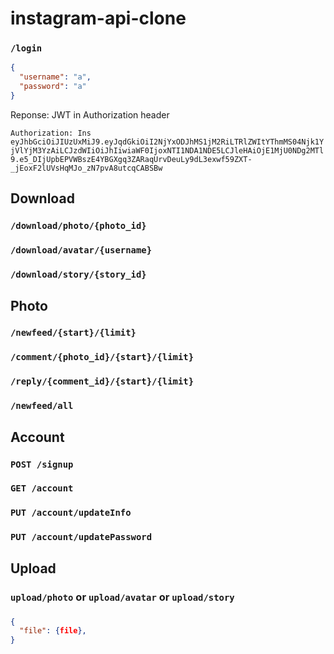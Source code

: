 # instagram-api-clone  


### `/login`
```json
{
  "username": "a",
  "password": "a"
}
```
Reponse: JWT in Authorization header

`Authorization: Ins eyJhbGciOiJIUzUxMiJ9.eyJqdGkiOiI2NjYxODJhMS1jM2RiLTRlZWItYThmMS04Njk1YjVlYjM3YzAiLCJzdWIiOiJhIiwiaWF0IjoxNTI1NDA1NDE5LCJleHAiOjE1MjU0NDg2MTl9.e5_DIjUpbEPVWBszE4YBGXgq3ZARaqUrvDeuLy9dL3exwf59ZXT-_jEoxF2lUVsHqMJo_zN7pvA8utcqCABSBw`

## Download
### `/download/photo/{photo_id}`
### `/download/avatar/{username}`
### `/download/story/{story_id}`

## Photo
### `/newfeed/{start}/{limit}`
### `/comment/{photo_id}/{start}/{limit}`
### `/reply/{comment_id}/{start}/{limit}`
### `/newfeed/all`

## Account
### `POST /signup`
### `GET /account`
### `PUT /account/updateInfo`
### `PUT /account/updatePassword`

## Upload
### `upload/photo` or `upload/avatar` or `upload/story`
### 
```json
{
  "file": {file},
}
```


